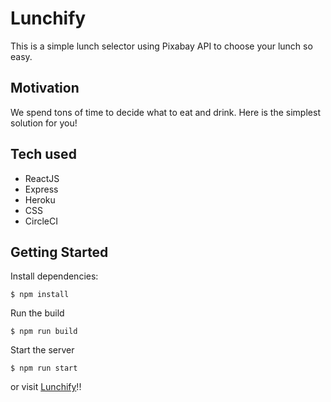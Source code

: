 # Lunchify

This is a simple lunch selector using Pixabay API to choose your lunch so easy.

## Motivation

We spend tons of time to decide what to eat and drink. Here is the simplest solution for you!

## Tech used

* ReactJS
* Express
* Heroku
* CSS
* CircleCI

## Getting Started

Install dependencies:
```
$ npm install
```

Run the build
```
$ npm run build
```

Start the server
```
$ npm run start
```

or visit
[Lunchify](https://lunch-selector.herokuapp.com)!!
